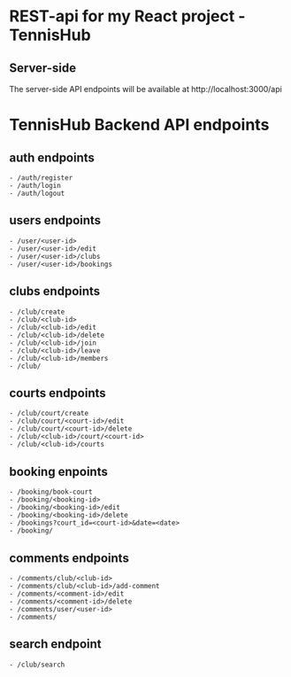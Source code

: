 # REST-api for my React project - TennisHub

## Server-side

The server-side API endpoints will be available at http://localhost:3000/api

# TennisHub Backend API endpoints

## auth endpoints

```
- /auth/register
- /auth/login
- /auth/logout
```

## users endpoints

```
- /user/<user-id>
- /user/<user-id>/edit
- /user/<user-id>/clubs
- /user/<user-id>/bookings
```

## clubs endpoints

```
- /club/create
- /club/<club-id>
- /club/<club-id>/edit
- /club/<club-id>/delete
- /club/<club-id>/join
- /club/<club-id>/leave
- /club/<club-id>/members
- /club/
```

## courts endpoints

```
- /club/court/create
- /club/court/<court-id>/edit
- /club/court/<court-id>/delete
- /club/<club-id>/court/<court-id>
- /club/<club-id>/courts
```

## booking enpoints

```
- /booking/book-court
- /booking/<booking-id>
- /booking/<booking-id>/edit
- /booking/<booking-id>/delete
- /bookings?court_id=<court-id>&date=<date>
- /booking/
```

## comments endpoints

```
- /comments/club/<club-id>
- /comments/club/<club-id>/add-comment
- /comments/<comment-id>/edit
- /comments/<comment-id>/delete
- /comments/user/<user-id>
- /comments/
```

## search endpoint

```
- /club/search
```

